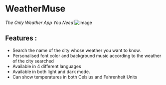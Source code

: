 # WeatherMuse
_The Only Weather App You Need_
![image](https://user-images.githubusercontent.com/95405559/223127033-1625d138-cfbd-47bd-840d-11fc834ae601.png)

## Features :
- Search the name of the city whose weather you want to know.
- Personalised font color and background music according to the weather of the city searched
- Available in 4 different languages
- Available in both light and dark mode.
- Can show temperatures in both Celsius and Fahrenheit Units
